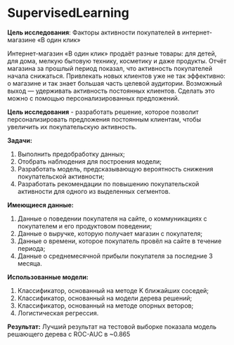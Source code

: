 # SupervisedLearning

**Цель исследования**: Факторы активности покупателей в интернет-магазине «В один клик» 

Интернет-магазин «В один клик» продаёт разные товары: для детей, для дома, мелкую бытовую технику, косметику и даже продукты. Отчёт магазина за прошлый период показал, что активность покупателей начала снижаться. Привлекать новых клиентов уже не так эффективно: о магазине и так знает большая часть целевой аудитории. Возможный выход — удерживать активность постоянных клиентов. Сделать это можно с помощью персонализированных предложений.

**Цель исследования** - разработать решение, которое позволит персонализировать предложения постоянным клиентам, чтобы увеличить их покупательскую активность.

**Задачи:** 
1. Выполнить предобработку данных;
2. Отобрать наблюдения для построения модели;
3. Разработать модель, предсказывающую вероятность снижения покупательской активности;
4. Разработать рекомендации по повышению покупательской активности для одного из выделенных сегментов.

**Имеющиеся данные:** 
1. Данные о поведении покупателя на сайте, о коммуникациях с покупателем и его продуктовом поведении;
2. Данные о выручке, которую получает магазин с покупателя;
3. Данные о времени, которое покупатель провёл на сайте в течение периода;
4. Данные о среднемесячной прибыли покупателя за последние 3 месяца.

**Использованные модели:**
1. Классификатор, основанный на методе K ближайших соседей;
2. Классификатор, основанный на модели дерева решений;
3. Классификатор, основанный на методе опорных веторов;
4. Логистическая регрессия.

**Результат:**
Лучший результат на тестовой выборке показала модель решающего дерева с ROC-AUC в ~0.865

